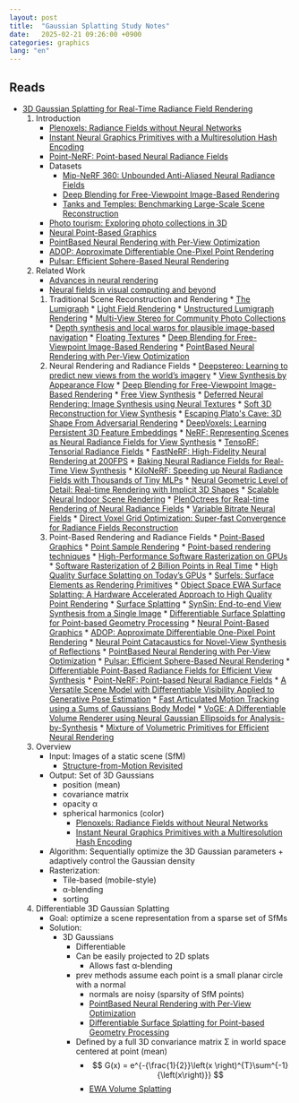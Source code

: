 ```yaml
---
layout: post
title:  "Gaussian Splatting Study Notes"
date:   2025-02-21 09:26:00 +0900
categories: graphics
lang: "en"
---
```


## Reads

* [3D Gaussian Splatting for Real-Time Radiance Field Rendering](https://arxiv.org/pdf/2308.04079)
    1. Introduction
        * [Plenoxels: Radiance Fields without Neural Networks](https://alexyu.net/plenoxels/)
        * [Instant Neural Graphics Primitives with a Multiresolution Hash Encoding](https://nvlabs.github.io/instant-ngp/)
        * [Point-NeRF: Point-based Neural Radiance Fields](https://xharlie.github.io/projects/project_sites/pointnerf/)
        * Datasets
            * [Mip-NeRF 360: Unbounded Anti-Aliased Neural Radiance Fields](https://paperswithcode.com/dataset/mip-nerf-360)
            * [Deep Blending for Free-Viewpoint Image-Based Rendering](https://github.com/Phog/DeepBlending)
            * [Tanks and Temples: Benchmarking Large-Scale Scene Reconstruction](https://paperswithcode.com/dataset/tanks-and-temples)
        * [Photo tourism: Exploring photo collections in 3D](https://phototour.cs.washington.edu/)
        * [Neural Point-Based Graphics](https://saic-violet.github.io/npbg/)
        * [PointBased Neural Rendering with Per-View Optimization](https://repo-sam.inria.fr/fungraph/differentiable-multi-view/)
        * [ADOP: Approximate Differentiable One-Pixel Point Rendering](https://arxiv.org/abs/2110.06635)
        * [Pulsar: Efficient Sphere-Based Neural Rendering](https://arxiv.org/abs/2004.07484)
    2. Related Work
        * [Advances in neural rendering](https://arxiv.org/abs/2111.05849)
        * [Neural fields in visual computing and beyond](https://neuralfields.cs.brown.edu/eg22.html)
        1. Traditional Scene Reconstruction and Rendering
                * [The Lumigraph](https://www.microsoft.com/en-us/research/publication/the-lumigraph/)
                * [Light Field Rendering](https://graphics.stanford.edu/papers/light/)
                * [Unstructured Lumigraph Rendering](https://cs.harvard.edu/~sjg/papers/ulr.pdf)
                * [Multi-View Stereo for Community Photo Collections](https://grail.cs.washington.edu/projects/mvscpc/download/Goesele-2007-MVS.pdf)
                * [Depth synthesis and local warps for plausible image-based navigation](https://dl.acm.org/doi/10.1145/2487228.2487238)
                * [Floating Textures](https://graphics.tu-bs.de/publications/Eisemann08FT)
                * [Deep Blending for Free-Viewpoint Image-Based Rendering](https://github.com/Phog/DeepBlending)
                * [PointBased Neural Rendering with Per-View Optimization](https://repo-sam.inria.fr/fungraph/differentiable-multi-view/)
        2. Neural Rendering and Radiance Fields
                * [Deepstereo: Learning to predict new views from the world’s imagery](https://arxiv.org/abs/1506.06825)
                * [View Synthesis by Appearance Flow](https://arxiv.org/abs/1605.03557)
                * [Deep Blending for Free-Viewpoint Image-Based Rendering](https://github.com/Phog/DeepBlending)
                * [Free View Synthesis](https://arxiv.org/abs/2008.05511)
                * [Deferred Neural Rendering: Image Synthesis using Neural Textures](https://arxiv.org/abs/1904.12356)
                * [Soft 3D Reconstruction for View Synthesis](https://ericpenner.github.io/soft3d/)
                * [Escaping Plato's Cave: 3D Shape From Adversarial Rendering](https://geometry.cs.ucl.ac.uk/projects/2019/platonicgan/)
                * [DeepVoxels: Learning Persistent 3D Feature Embeddings](https://www.vincentsitzmann.com/deepvoxels/)
                * [NeRF: Representing Scenes as Neural Radiance Fields for View Synthesis](https://www.matthewtancik.com/nerf)
                * [TensoRF: Tensorial Radiance Fields](https://apchenstu.github.io/TensoRF/)
                * [FastNeRF: High-Fidelity Neural Rendering at 200FPS](https://arxiv.org/abs/2103.10380)
                * [Baking Neural Radiance Fields for Real-Time View Synthesis](https://phog.github.io/snerg/)
                * [KiloNeRF: Speeding up Neural Radiance Fields with Thousands of Tiny MLPs](https://arxiv.org/abs/2103.13744)
                * [Neural Geometric Level of Detail: Real-time Rendering with Implicit 3D Shapes](https://arxiv.org/abs/2101.10994)
                * [Scalable Neural Indoor Scene Rendering](https://xchaowu.github.io/papers/scalable-nisr/)
                * [PlenOctrees for Real-time Rendering of Neural Radiance Fields](https://alexyu.net/plenoctrees/)
                * [Variable Bitrate Neural Fields](https://nv-tlabs.github.io/vqad/)
                * [Direct Voxel Grid Optimization: Super-fast Convergence for Radiance Fields Reconstruction](https://arxiv.org/abs/2111.11215)
        3. Point-Based Rendering and Radiance Fields
                * [Point-Based Graphics](https://www.sciencedirect.com/book/9780123706041/point-based-graphics)
                * [Point Sample Rendering](https://cgl.ethz.ch/Downloads/Seminar_Arbeiten/1999/adesboeufs.pdf)
                * [Point-based rendering techniques](https://www.sciencedirect.com/science/article/abs/pii/S0097849304001530)
                * [High-Performance Software Rasterization on GPUs](https://research.nvidia.com/publication/2011-08_high-performance-software-rasterization-gpus)
                * [Software Rasterization of 2 Billion Points in Real Time](https://arxiv.org/abs/2204.01287)
                * [High Quality Surface Splatting on Today’s GPUs](https://www.graphics.rwth-aachen.de/media/papers/splatting1.pdf)
                * [Surfels: Surface Elements as Rendering Primitives](https://www.cs.umd.edu/~zwicker/projectpages/Surfels-SIG00.html)
                * [Object Space EWA Surface Splatting: A Hardware Accelerated Approach to High Quality Point Rendering](http://graphics.cs.cmu.edu/projects/objewa/)
                * [Surface Splatting](https://cgl.ethz.ch/research/past_projects/surfels/surfacesplatting/index.html)
                * [SynSin: End-to-end View Synthesis from a Single Image](https://arxiv.org/abs/1912.08804)
                * [Differentiable Surface Splatting for Point-based Geometry Processing](https://yifita.netlify.app/publication/dss/)
                * [Neural Point-Based Graphics](https://saic-violet.github.io/npbg/)
                * [ADOP: Approximate Differentiable One-Pixel Point Rendering](https://arxiv.org/abs/2110.06635)
                * [Neural Point Catacaustics for Novel-View Synthesis of Reflections](https://repo-sam.inria.fr/fungraph/neural_catacaustics/)
                * [PointBased Neural Rendering with Per-View Optimization](https://repo-sam.inria.fr/fungraph/differentiable-multi-view/)
                * [Pulsar: Efficient Sphere-Based Neural Rendering](https://arxiv.org/abs/2004.07484)
                * [Differentiable Point-Based Radiance Fields for Efficient View Synthesis](https://light.princeton.edu/publication/point-based-radiance-fields/)
                * [Point-NeRF: Point-based Neural Radiance Fields](https://xharlie.github.io/projects/project_sites/pointnerf/)
                * [A Versatile Scene Model with Differentiable Visibility Applied to Generative Pose Estimation](https://vcai.mpi-inf.mpg.de/projects/DiffVis/)
                * [Fast Articulated Motion Tracking using a Sums of Gaussians Body Model](https://mindlink.industries/assets/pdf/2011_iccv_sum_of_gaussians.pdf)
                * [VoGE: A Differentiable Volume Renderer using Neural Gaussian Ellipsoids for Analysis-by-Synthesis](https://github.com/Angtian/VoGE)
                * [Mixture of Volumetric Primitives for Efficient Neural Rendering](https://stephenlombardi.github.io/projects/mvp/)
    3. Overview
        * Input: Images of a static scene (SfM)
            * [Structure-from-Motion Revisited](https://openaccess.thecvf.com/content_cvpr_2016/papers/Schonberger_Structure-From-Motion_Revisited_CVPR_2016_paper.pdf)
        * Output: Set of 3D Gaussians
            * position (mean)
            * covariance matrix
            * opacity &alpha;
            * spherical harmonics (color)
                * [Plenoxels: Radiance Fields without Neural Networks](https://alexyu.net/plenoxels/)
                * [Instant Neural Graphics Primitives with a Multiresolution Hash Encoding](https://nvlabs.github.io/instant-ngp/)
        * Algorithm: Sequentially optimize the 3D Gaussian parameters + adaptively control the Gaussian density
        * Rasterization:
            * Tile-based (mobile-style)
            * &alpha;-blending
            * sorting
    4. Differentiable 3D Gaussian Splatting
        * Goal: optimize a scene representation from a sparse set of SfMs
        * Solution:
            * 3D Gaussians
                * Differentiable
                * Can be easily projected to 2D splats
                    * Allows fast &alpha;-blending
                * prev methods assume each point is a small planar circle with a normal
                    * normals are noisy (sparsity of SfM points)
                    * [PointBased Neural Rendering with Per-View Optimization](https://repo-sam.inria.fr/fungraph/differentiable-multi-view/)
                    * [Differentiable Surface Splatting for Point-based Geometry Processing](https://yifita.netlify.app/publication/dss/)
                * Defined by a full 3D convariance matrix &Sigma; in world space centered at point (mean)
                    * $$ G(x) = e^{-{\frac{1}{2}}\left(x \right)^{T}\sum^{-1}{\left(x\right)}} $$
                    * [EWA Volume Splatting](https://cgl.ethz.ch/research/past_projects/surfels/ewavolumesplatting/index.html)